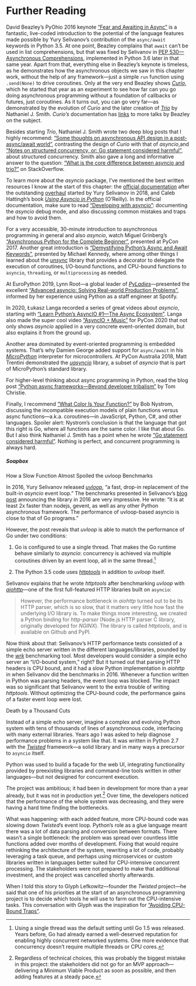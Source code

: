 # Further Reading

David Beazley’s PyOhio 2016 keynote [“Fear and Awaiting in Async”](https://fpy.li/21-61) is a fantastic, live-coded introduction to the potential of the language features made possible by Yury Selivanov’s contribution of the `async/await` keywords in Python 3.5. At one point, Beazley complains that `await` can’t be used in list comprehensions, but that was fixed by Selivanov in [PEP 530—Asynchronous Comprehensions](https://fpy.li/pep530), implemented in Python 3.6 later in that same year. Apart from that, everything else in Beazley’s keynote is timeless, as he demonstrates how the asynchronous objects we saw in this chapter work, without the help of any framework—just a simple `run` function using `.send(None)` to drive coroutines. Only at the very end Beazley shows [_Curio_](https://fpy.li/21-62), which he started that year as an experiment to see how far can you go doing asynchronous programming without a foundation of callbacks or futures, just coroutines. As it turns out, you can go very far—as demonstrated by the evolution of _Curio_ and the later creation of [_Trio_](https://fpy.li/21-58) by Nathaniel J. Smith. _Curio’s_ documentation has [links](https://fpy.li/21-64) to more talks by Beazley on the subject.

Besides starting _Trio_, Nathaniel J. Smith wrote two deep blog posts that I highly recommend: [“Some thoughts on asynchronous API design in a post-async/await world”](https://fpy.li/21-65), contrasting the design of _Curio_ with that of _asyncio_,and [“Notes on structured concurrency, or: Go statement considered harmful”](https://fpy.li/21-66), about structured concurrency. Smith also gave a long and informative answer to the question: [“What is the core difference between asyncio and trio?”](https://fpy.li/21-67) on StackOverflow.

To learn more about the _asyncio_ package, I’ve mentioned the best written resources I know at the start of this chapter: the [official documentation](https://fpy.li/21-1) after the outstanding [overhaul](https://fpy.li/21-69) started by Yury Selivanov in 2018, and Caleb Hattingh’s book [_Using Asyncio in Python_](https://fpy.li/hattingh) (O’Reilly). In the official documentation, make sure to read [“Developing with asyncio”](https://fpy.li/21-70): documenting the _asyncio_ debug mode, and also discussing common mistakes and traps and how to avoid them.

For a very accessible, 30-minute introduction to asynchronous programming in general and also _asyncio_, watch Miguel Grinberg’s [“Asynchronous Python for the Complete Beginner”](https://fpy.li/21-71), presented at PyCon 2017. Another great introduction is [“Demystifying Python’s Async and Await Keywords”](https://fpy.li/21-72), presented by Michael Kennedy, where among other things I learned about the [_unsync_](https://fpy.li/21-73) library that provides a decorator to delegate the execution of coroutines, I/O-bound functions, and CPU-bound functions to `asyncio`, `threading`, or `multiprocessing` as needed.

At EuroPython 2019, Lynn Root—a global leader of [_PyLadies_](https://fpy.li/21-74)—presented the excellent [“Advanced asyncio: Solving Real-world Production Problems”](https://fpy.li/21-75), informed by her experience using Python as a staff engineer at Spotify.

In 2020, Łukasz Langa recorded a series of great videos about _asyncio_, starting with [“Learn Python’s AsyncIO #1—The Async Ecosystem”](https://fpy.li/21-76). Langa also made the super cool video [“AsyncIO + Music”](https://fpy.li/21-77) for PyCon 2020 that not only shows _asyncio_ applied in a very concrete event-oriented domain, but also explains it from the ground up.

Another area dominated by event-oriented programming is embedded systems. That’s why Damien George added support for `async/await` in his [_MicroPython_](https://fpy.li/21-78) interpreter for microcontrollers. At PyCon Australia 2018, Matt Trentini demonstrated the [_uasyncio_](https://fpy.li/21-79) library, a subset of _asyncio_ that is part of MicroPython’s standard library.

For higher-level thinking about async programming in Python, read the blog post [“Python async frameworks—Beyond developer tribalism”](https://fpy.li/21-80) by Tom Christie.

Finally, I recommend [“What Color Is Your Function?”](https://fpy.li/21-81) by Bob Nystrom, discussing the incompatible execution models of plain functions versus async functions—a.k.a. coroutines—in JavaScript, Python, C#, and other languages. Spoiler alert: Nystrom’s conclusion is that the language that got this right is Go, where all functions are the same color. I like that about Go. But I also think Nathaniel J. Smith has a point when he wrote [“Go statement considered harmful”](https://fpy.li/21-66). Nothing is perfect, and concurrent programming is always hard.

##### Soapbox

How a Slow Function Almost Spoiled the uvloop Benchmarks

In 2016, Yury Selivanov released [_uvloop_](https://fpy.li/21-83), “a fast, drop-in replacement of the built-in _asyncio_ event loop.” The benchmarks presented in Selivanov’s [blog post](https://fpy.li/21-84) announcing the library in 2016 are very impressive. He wrote: “it is at least 2x faster than nodejs, gevent, as well as any other Python asynchronous framework. The performance of uvloop-based asyncio is close to that of Go programs.”

However, the post reveals that _uvloop_ is able to match the performance of Go under two conditions:

1. Go is configured to use a single thread. That makes the Go runtime behave similarly to _asyncio_: concurrency is achieved via multiple coroutines driven by an event loop, all in the same thread.[^20]
    
2. The Python 3.5 code uses [_httptools_](https://fpy.li/21-85) in addition to _uvloop_ itself.
    

Selivanov explains that he wrote _httptools_ after benchmarking _uvloop_ with [_aiohttp_](https://fpy.li/21-86)—one of the first full-featured HTTP libraries built on `asyncio`:

> However, the performance bottleneck in _aiohttp_ turned out to be its HTTP parser, which is so slow, that it matters very little how fast the underlying I/O library is. To make things more interesting, we created a Python binding for _http-parser_ (Node.js HTTP parser C library, originally developed for _NGINX_). The library is called _httptools_, and is available on Github and PyPI.

Now think about that: Selivanov’s HTTP performance tests consisted of a simple echo server written in the different languages/libraries, pounded by the [_wrk_](https://fpy.li/21-87) benchmarking tool. Most developers would consider a simple echo server an “I/O-bound system,” right? But it turned out that parsing HTTP headers is CPU bound, and it had a slow Python implementation in _aiohttp_ in when Selivanov did the benchmarks in 2016. Whenever a function written in Python was parsing headers, the event loop was blocked. The impact was so significant that Selivanov went to the extra trouble of writing _httptools_. Without optimizing the CPU-bound code, the performance gains of a faster event loop were lost.

Death by a Thousand Cuts

Instead of a simple echo server, imagine a complex and evolving Python system with tens of thousands of lines of asynchronous code, interfacing with many external libraries. Years ago I was asked to help diagnose performance problems in a system like that. It was written in Python 2.7 with the [_Twisted_](https://fpy.li/21-88) framework—a solid library and in many ways a precursor to `asyncio` itself.

Python was used to build a façade for the web UI, integrating functionality provided by preexisting libraries and command-line tools written in other languages—but not designed for concurrent execution.

The project was ambitious; it had been in development for more than a year already, but it was not in production yet.[^21] Over time, the developers noticed that the performance of the whole system was decreasing, and they were having a hard time finding the bottlenecks.

What was happening: with each added feature, more CPU-bound code was slowing down _Twisted_’s event loop. Python’s role as a glue language meant there was a lot of data parsing and conversion between formats. There wasn’t a single bottleneck: the problem was spread over countless little functions added over months of development. Fixing that would require rethinking the architecture of the system, rewriting a lot of code, probably leveraging a task queue, and perhaps using microservices or custom libraries written in languages better suited for CPU-intensive concurrent processing. The stakeholders were not prepared to make that additional investment, and the project was cancelled shortly afterwards.

When I told this story to Glyph Lefkowitz—founder the _Twisted_ project—he said that one of his priorities at the start of an asynchronous programming project is to decide which tools he will use to farm out the CPU-intensive tasks. This conversation with Glyph was the inspiration for [“Avoiding CPU-Bound Traps”](#avoid_cpu_trap_sec).

[^1]: , Chapter 4, “Solving Problems with Rabbit: coding and patterns,” p. 61.

[^2]: .

[^3]: .

[^4]:  Sorry, I could not resist it.

[^5]:  `true.dev` is available for USD 360/year as I write this. I see that `for.dev` is registered, but has no DNS configured.

[^6]:  This tip is quoted verbatim from a comment by tech reviewer Caleb Hattingh. Thanks, Caleb!

[^7]:  Thanks to Guto Maia who noted that the concept of a semaphore was not explained when he read the first edition draft for this chapter.

[^8]: . Guido responds, and gives insight on the implementation of `as_completed`, as well as the close relationship between futures and coroutines in _asyncio_.

[^9]:  is an ancient artifact inscribed with pictograms, discovered in the island of Crete.

[^10]:  for more information.

[^11]:  Thanks to tech reviewer Miroslav Šedivý for highlighting good places to use `pathlib` in code examples.

[^12]:  enforces type hints at runtime, for data validation.

[^13]:  Issue #5535 is closed as of October 2021, but Mypy did not have a new release since then, so the error persists.

[^14]: ` in the `supervisor` coroutine, so the server would be ready to take requests immediately while the index is built. That’s true, but querying the index is the only thing this server does, so it would not be a big win in this example.

[^15]:  This is great for experimentation, like the Node.js console. Thanks to Yury Selivanov for yet another excellent contribution to asynchronous Python.

[^16]: .

[^17]:  That’s in contrast with JavaScript, where `async/await` is hardwired to the built-in event loop and runtime environment, i.e., a browser, Node.js, or Deno.

[^18]: .

[^19]:  at 4:55.

[^20]:  Using a single thread was the default setting until Go 1.5 was released. Years before, Go had already earned a well-deserved reputation for enabling highly concurrent networked systems. One more evidence that concurrency doesn’t require multiple threads or CPU cores.

[^21]:  Regardless of technical choices, this was probably the biggest mistake in this project: the stakeholders did not go for an MVP approach—delivering a Minimum Viable Product as soon as possible, and then adding features at a steady pace.